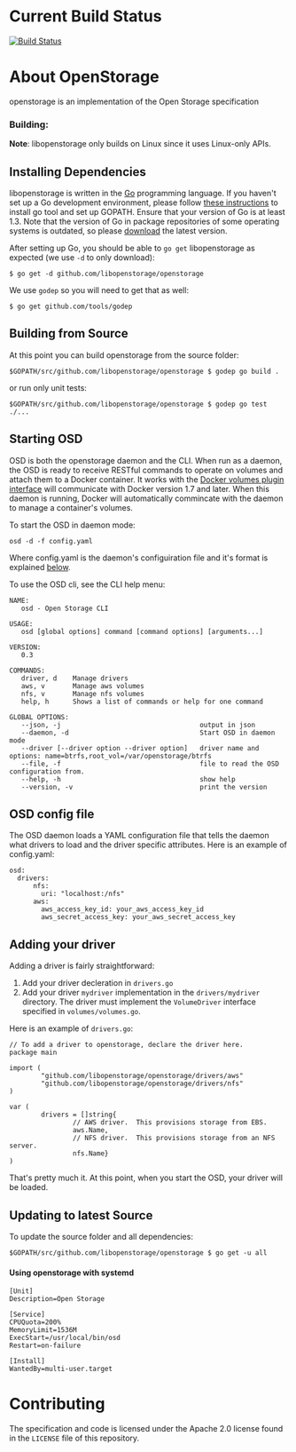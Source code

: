 # Current Build Status
[![Build Status](http://emma.openstorage.org/buildStatus/icon?job=Openstorage&style=plastic)](http://emma.openstorage.org/job/Openstorage/)

# About OpenStorage

openstorage is an implementation of the Open Storage specification

### Building:

**Note**: libopenstorage only builds on Linux since it uses Linux-only APIs.

## Installing Dependencies

libopenstorage is written in the [Go](http://golang.org) programming language. If you haven't set up a Go development environment, please follow [these instructions](http://golang.org/doc/code.html) to install go tool and set up GOPATH. Ensure that your version of Go is at least 1.3. Note that the version of Go in package repositories of some operating systems is outdated, so please [download](https://golang.org/dl/) the latest version.

After setting up Go, you should be able to `go get` libopenstorage as expected (we use `-d` to only download):

```
$ go get -d github.com/libopenstorage/openstorage
```

We use `godep` so you will need to get that as well:

```
$ go get github.com/tools/godep
```

## Building from Source

At this point you can build openstorage from the source folder:

```
$GOPATH/src/github.com/libopenstorage/openstorage $ godep go build .
```

or run only unit tests:

```
$GOPATH/src/github.com/libopenstorage/openstorage $ godep go test ./... 
```

## Starting OSD

OSD is both the openstorage daemon and the CLI.  When run as a daemon, the OSD is ready to receive RESTful commands to operate on volumes and attach them to a Docker container.  It works with the [Docker volumes plugin interface](https://github.com/docker/docker/blob/e5af7a0e869c0a66f8ab30d3a90280843b9999e0/docs/extend/plugins_volume.md) will communicate with Docker version 1.7 and later.  When this daemon is running, Docker will automatically commincate with the daemon to manage a container's volumes.

To start the OSD in daemon mode:
```
osd -d -f config.yaml
```
Where config.yaml is the daemon's configuiration file and it's format is explained [below](https://github.com/libopenstorage/openstorage/blob/master/README.md#osd-config-file).

To use the OSD cli, see the CLI help menu:
```
NAME:
   osd - Open Storage CLI

USAGE:
   osd [global options] command [command options] [arguments...]

VERSION:
   0.3

COMMANDS:
   driver, d    Manage drivers
   aws, v       Manage aws volumes
   nfs, v       Manage nfs volumes
   help, h      Shows a list of commands or help for one command
   
GLOBAL OPTIONS:
   --json, -j                                   output in json
   --daemon, -d                                 Start OSD in daemon mode
   --driver [--driver option --driver option]   driver name and options: name=btrfs,root_vol=/var/openstorage/btrfs
   --file, -f                                   file to read the OSD configuration from.
   --help, -h                                   show help
   --version, -v                                print the version
```

## OSD config file

The OSD daemon loads a YAML configuration file that tells the daemon what drivers to load and the driver specific attributes.  Here is an example of config.yaml:

```
osd:
  drivers:
      nfs:
        uri: "localhost:/nfs"
      aws:
        aws_access_key_id: your_aws_access_key_id
        aws_secret_access_key: your_aws_secret_access_key
```

## Adding your driver

Adding a driver is fairly straightforward:
1. Add your driver decleration in `drivers.go`
2. Add your driver `mydriver` implementation in the `drivers/mydriver` directory.  The driver must implement the `VolumeDriver` interface specified in `volumes/volumes.go`.

Here is an example of `drivers.go`:

```
// To add a driver to openstorage, declare the driver here.
package main

import (
        "github.com/libopenstorage/openstorage/drivers/aws"
        "github.com/libopenstorage/openstorage/drivers/nfs"
)

var (
        drivers = []string{
                // AWS driver.  This provisions storage from EBS.
                aws.Name,
                // NFS driver.  This provisions storage from an NFS server.
                nfs.Name}
)
```

That's pretty much it.  At this point, when you start the OSD, your driver will be loaded.

## Updating to latest Source

To update the source folder and all dependencies:

```
$GOPATH/src/github.com/libopenstorage/openstorage $ go get -u all
```

#### Using openstorage with systemd

```service
[Unit]
Description=Open Storage

[Service]
CPUQuota=200%
MemoryLimit=1536M
ExecStart=/usr/local/bin/osd
Restart=on-failure

[Install]
WantedBy=multi-user.target
```

# Contributing

The specification and code is licensed under the Apache 2.0 license found in 
the `LICENSE` file of this repository.  
